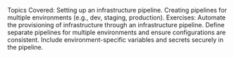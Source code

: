 Topics Covered:
	Setting up an infrastructure pipeline.
	Creating pipelines for multiple environments (e.g., dev, staging, production).
Exercises:
	Automate the provisioning of infrastructure through an infrastructure pipeline.
	Define separate pipelines for multiple environments and ensure configurations are consistent.
	Include environment-specific variables and secrets securely in the pipeline.